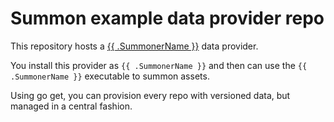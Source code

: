 Summon example data provider repo
=================================

This repository hosts a [{{ .SummonerName }}](https://github.com/davidovich/summon) data
provider.

You install this provider as `{{ .SummonerName }}` and then can use the `{{ .SummonerName }}` executable to
summon assets.

Using go get, you can provision every repo with versioned data, but managed in a
central fashion.